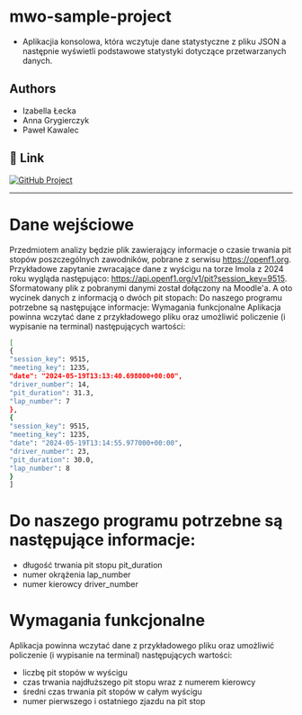 

# mwo-sample-project

- Aplikacjia konsolowa, która wczytuje dane statystyczne z pliku
  JSON a następnie wyświetli podstawowe statystyki dotyczące 
  przetwarzanych danych.




## Authors
- Izabella Łecka
- Anna Grygierczyk
- Paweł Kawalec


## 🔗 Link
[![GitHub Project](https://github.com/users/IzabellaAnn/projects/2/views/1)](https://github.com/users/IzabellaAnn/projects/2/views/1)

-------------------------------------------

# Dane wejściowe
Przedmiotem analizy będzie plik zawierający informacje o czasie trwania pit stopów
poszczególnych zawodników, pobrane z serwisu https://openf1.org. Przykładowe zapytanie
zwracające dane z wyścigu na torze Imola z 2024 roku wygląda następująco:
https://api.openf1.org/v1/pit?session_key=9515. Sformatowany plik z pobranymi danymi został
dołączony na Moodle'a.
A oto wycinek danych z informacją o dwóch pit stopach:
Do naszego programu potrzebne są następujące informacje:
Wymagania funkcjonalne
Aplikacja powinna wczytać dane z przykładowego pliku oraz umożliwić policzenie (i wypisanie
na terminal) następujących wartości:

```bash
[
{
"session_key": 9515,
"meeting_key": 1235,
"date": "2024-05-19T13:13:40.698000+00:00",
"driver_number": 14,
"pit_duration": 31.3,
"lap_number": 7
},
{
"session_key": 9515,
"meeting_key": 1235,
"date": "2024-05-19T13:14:55.977000+00:00",
"driver_number": 23,
"pit_duration": 30.0,
"lap_number": 8
}
]
```

# Do naszego programu potrzebne są następujące informacje:

- długość trwania pit stopu pit_duration
- numer okrążenia lap_number
- numer kierowcy driver_number

# Wymagania funkcjonalne

Aplikacja powinna wczytać dane z przykładowego pliku oraz umożliwić policzenie (i wypisanie
na terminal) następujących wartości:

- liczbę pit stopów w wyścigu
- czas trwania najdłuższego pit stopu wraz z numerem kierowcy
- średni czas trwania pit stopów w całym wyścigu
- numer pierwszego i ostatniego zjazdu na pit stop